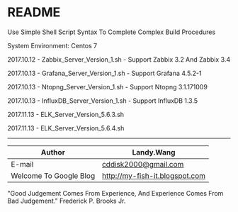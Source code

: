 README
===========================
Use Simple Shell Script Syntax To Complete Complex Build Procedures

System Environment: Centos 7

2017.10.12 - Zabbix_Server_Version_1.sh - Support Zabbix 3.2 And Zabbix 3.4

2017.10.13 - Grafana_Server_Version_1.sh - Support Grafana 4.5.2-1

2017.10.13 - Ntopng_Server_Version_1.sh - Support Ntopng 3.1.171009

2017.10.13 - InfluxDB_Server_Version_1.sh - Support InfluxDB 1.3.5

2017.11.13 - ELK_Server_Version_5.6.3.sh

2017.11.13 - ELK_Server_Version_5.6.4.sh

*********
	
|Author|Landy.Wang|
|---|---
|E-mail|cddisk2000@gmail.com
|Welcome To Google Blog|http://my-fish-it.blogspot.com

"Good Judgement Comes From Experience, And Experience Comes From Bad Judgement."
Frederick P. Brooks Jr.
